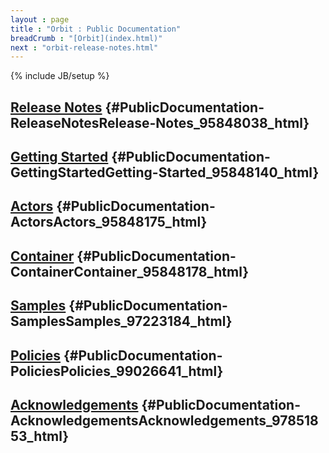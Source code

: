 ```yaml
---
layout : page
title : "Orbit : Public Documentation"
breadCrumb : "[Orbit](index.html)"
next : "orbit-release-notes.html"
---
```

{% include JB/setup %}

[Release Notes](orbit-release-notes.html) {#PublicDocumentation-ReleaseNotesRelease-Notes_95848038_html}
----------


[Getting Started](orbit-getting-started.html) {#PublicDocumentation-GettingStartedGetting-Started_95848140_html}
----------


[Actors](orbit-actors.html) {#PublicDocumentation-ActorsActors_95848175_html}
----------


[Container](orbit-container.html) {#PublicDocumentation-ContainerContainer_95848178_html}
----------


[Samples](orbit-samples.html) {#PublicDocumentation-SamplesSamples_97223184_html}
----------


[Policies](orbit-policies.html) {#PublicDocumentation-PoliciesPolicies_99026641_html}
----------


[Acknowledgements](orbit-acknowledgements.html) {#PublicDocumentation-AcknowledgementsAcknowledgements_97851853_html}
----------

